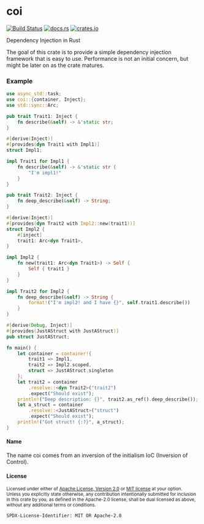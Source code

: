 # coi

[![Build Status](https://travis-ci.org/Nashenas88/coi.svg?branch=master)](https://travis-ci.org/Nashenas88/coi)
[![docs.rs](https://docs.rs/coi/badge.svg)](https://docs.rs/coi)
[![crates.io](https://img.shields.io/crates/v/coi.svg)](https://crates.io/crates/coi)

Dependency Injection in Rust

The goal of this crate is to provide a simple dependency injection framework
that is easy to use. Performance is not an initial concern, but might be later
on as the crate matures.

### Example 

```rust
use async_std::task;
use coi::{container, Inject};
use std::sync::Arc;

pub trait Trait1: Inject {
    fn describe(&self) -> &'static str;
}

#[derive(Inject)]
#[provides(dyn Trait1 with Impl1)]
struct Impl1;

impl Trait1 for Impl1 {
    fn describe(&self) -> &'static str {
        "I'm impl1!"
    }
}

pub trait Trait2: Inject {
    fn deep_describe(&self) -> String;
}

#[derive(Inject)]
#[provides(dyn Trait2 with Impl2::new(trait1))]
struct Impl2 {
    #[inject]
    trait1: Arc<dyn Trait1>,
}

impl Impl2 {
    fn new(trait1: Arc<dyn Trait1>) -> Self {
        Self { trait1 }
    }
}

impl Trait2 for Impl2 {
    fn deep_describe(&self) -> String {
        format!("I'm impl2! and I have {}", self.trait1.describe())
    }
}

#[derive(Debug, Inject)]
#[provides(JustAStruct with JustAStruct)]
pub struct JustAStruct;

fn main() {
    let container = container!{
        trait1 => Impl1,
        trait2 => Impl2.scoped,
        struct => JustAStruct.singleton
    };
    let trait2 = container
        .resolve::<dyn Trait2>("trait2")
        .expect("Should exist");
    println!("Deep description: {}", trait2.as_ref().deep_describe());
    let a_struct = container
        .resolve::<JustAStruct>("struct")
        .expect("Should exist");
    println!("Got struct! {:?}", a_struct);
}
```

#### Name

The name coi comes from an inversion of the initialism IoC (Inversion of
Control).

#### License

<sup>
Licensed under either of <a href="LICENSE.Apache-2.0">Apache License, Version
2.0</a> or <a href="LICENSE.MIT">MIT license</a> at your option.
</sup>

<br/>

<sub>
Unless you explicitly state otherwise, any contribution intentionally submitted
for inclusion in this crate by you, as defined in the Apache-2.0 license, shall
be dual licensed as above, without any additional terms or conditions.
</sub>

`SPDX-License-Identifier: MIT OR Apache-2.0`

